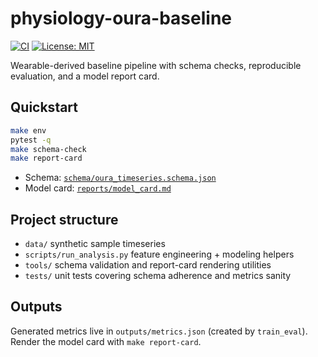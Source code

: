 # physiology-oura-baseline

<!-- BADGES:BEGIN -->
[![CI](https://img.shields.io/github/actions/workflow/status/OWNER/REPO/ci.yml?branch=main)](https://github.com/OWNER/REPO/actions)
[![License: MIT](https://img.shields.io/badge/License-MIT-yellow.svg)](LICENSE)
<!-- BADGES:END -->

Wearable-derived baseline pipeline with schema checks, reproducible evaluation, and a model report card.

## Quickstart
```bash
make env
pytest -q
make schema-check
make report-card
```

- Schema: [`schema/oura_timeseries.schema.json`](schema/oura_timeseries.schema.json)
- Model card: [`reports/model_card.md`](reports/model_card.md)

## Project structure
- `data/` synthetic sample timeseries
- `scripts/run_analysis.py` feature engineering + modeling helpers
- `tools/` schema validation and report-card rendering utilities
- `tests/` unit tests covering schema adherence and metrics sanity

## Outputs
Generated metrics live in `outputs/metrics.json` (created by `train_eval`). Render the model card with `make report-card`.
